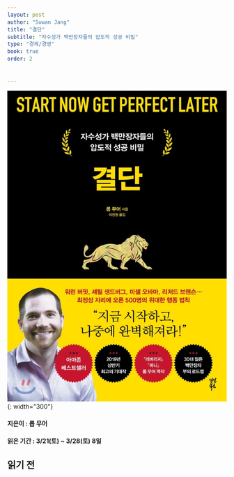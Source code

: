 ```yaml
---
layout: post
author: "Suwan Jang"
title: "결단"
subtitle: "자수성가 백만장자들의 압도적 성공 비밀"
type: "경제/경영"
book: true
order: 2


---
```


![침대부터 정리하라](./images/resolve.jpeg){: width="300"}
#### 지은이 : 롭 무어
#### 읽은 기간 : 3/21(토) ~ 3/28(토) 8일

## 읽기 전

